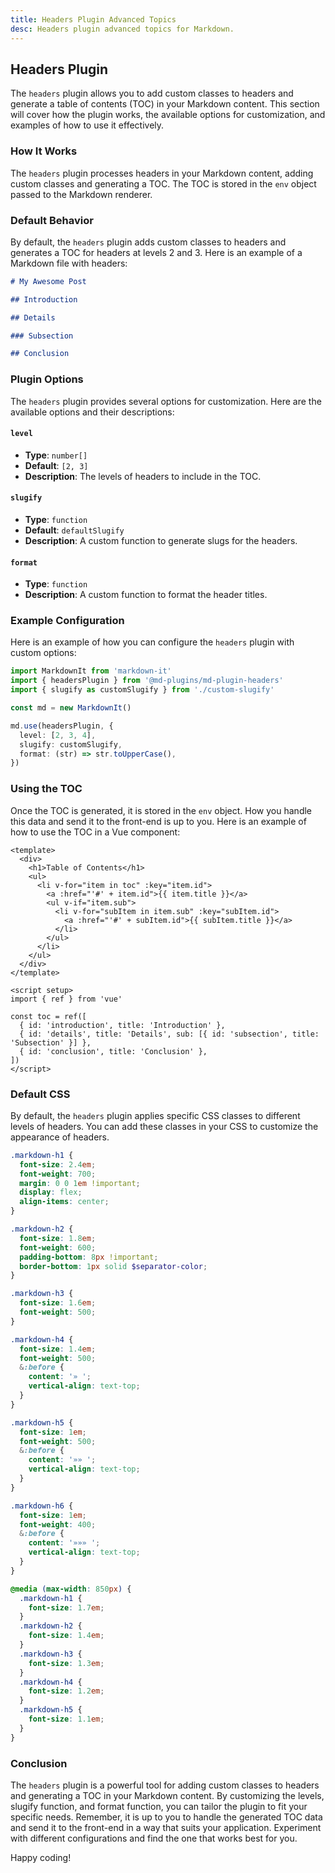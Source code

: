 ```yaml
---
title: Headers Plugin Advanced Topics
desc: Headers plugin advanced topics for Markdown.
---
```


## Headers Plugin

The `headers` plugin allows you to add custom classes to headers and generate a table of contents (TOC) in your Markdown content. This section will cover how the plugin works, the available options for customization, and examples of how to use it effectively.

### How It Works

The `headers` plugin processes headers in your Markdown content, adding custom classes and generating a TOC. The TOC is stored in the `env` object passed to the Markdown renderer.

### Default Behavior

By default, the `headers` plugin adds custom classes to headers and generates a TOC for headers at levels 2 and 3. Here is an example of a Markdown file with headers:

```markdown
# My Awesome Post

## Introduction

## Details

### Subsection

## Conclusion
```

### Plugin Options

The `headers` plugin provides several options for customization. Here are the available options and their descriptions:

#### `level`

- **Type**: `number[]`
- **Default**: `[2, 3]`
- **Description**: The levels of headers to include in the TOC.

#### `slugify`

- **Type**: `function`
- **Default**: `defaultSlugify`
- **Description**: A custom function to generate slugs for the headers.

#### `format`

- **Type**: `function`
- **Description**: A custom function to format the header titles.

### Example Configuration

Here is an example of how you can configure the `headers` plugin with custom options:

```typescript
import MarkdownIt from 'markdown-it'
import { headersPlugin } from '@md-plugins/md-plugin-headers'
import { slugify as customSlugify } from './custom-slugify'

const md = new MarkdownIt()

md.use(headersPlugin, {
  level: [2, 3, 4],
  slugify: customSlugify,
  format: (str) => str.toUpperCase(),
})
```

### Using the TOC

Once the TOC is generated, it is stored in the `env` object. How you handle this data and send it to the front-end is up to you. Here is an example of how to use the TOC in a Vue component:

```vue
<template>
  <div>
    <h1>Table of Contents</h1>
    <ul>
      <li v-for="item in toc" :key="item.id">
        <a :href="'#' + item.id">{{ item.title }}</a>
        <ul v-if="item.sub">
          <li v-for="subItem in item.sub" :key="subItem.id">
            <a :href="'#' + subItem.id">{{ subItem.title }}</a>
          </li>
        </ul>
      </li>
    </ul>
  </div>
</template>

<script setup>
import { ref } from 'vue'

const toc = ref([
  { id: 'introduction', title: 'Introduction' },
  { id: 'details', title: 'Details', sub: [{ id: 'subsection', title: 'Subsection' }] },
  { id: 'conclusion', title: 'Conclusion' },
])
</script>
```

### Default CSS

By default, the `headers` plugin applies specific CSS classes to different levels of headers. You can add these classes in your CSS to customize the appearance of headers.

```scss
.markdown-h1 {
  font-size: 2.4em;
  font-weight: 700;
  margin: 0 0 1em !important;
  display: flex;
  align-items: center;
}

.markdown-h2 {
  font-size: 1.8em;
  font-weight: 600;
  padding-bottom: 8px !important;
  border-bottom: 1px solid $separator-color;
}

.markdown-h3 {
  font-size: 1.6em;
  font-weight: 500;
}

.markdown-h4 {
  font-size: 1.4em;
  font-weight: 500;
  &:before {
    content: '» ';
    vertical-align: text-top;
  }
}

.markdown-h5 {
  font-size: 1em;
  font-weight: 500;
  &:before {
    content: '»» ';
    vertical-align: text-top;
  }
}

.markdown-h6 {
  font-size: 1em;
  font-weight: 400;
  &:before {
    content: '»»» ';
    vertical-align: text-top;
  }
}

@media (max-width: 850px) {
  .markdown-h1 {
    font-size: 1.7em;
  }
  .markdown-h2 {
    font-size: 1.4em;
  }
  .markdown-h3 {
    font-size: 1.3em;
  }
  .markdown-h4 {
    font-size: 1.2em;
  }
  .markdown-h5 {
    font-size: 1.1em;
  }
}
```

### Conclusion

The `headers` plugin is a powerful tool for adding custom classes to headers and generating a TOC in your Markdown content. By customizing the levels, slugify function, and format function, you can tailor the plugin to fit your specific needs. Remember, it is up to you to handle the generated TOC data and send it to the front-end in a way that suits your application. Experiment with different configurations and find the one that works best for you.

Happy coding!
